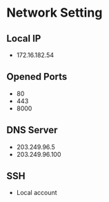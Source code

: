 # Network Setting

## Local IP

- 172.16.182.54

## Opened Ports

- 80
- 443
- 8000

## DNS Server

- 203.249.96.5
- 203.249.96.100

## SSH

- Local account